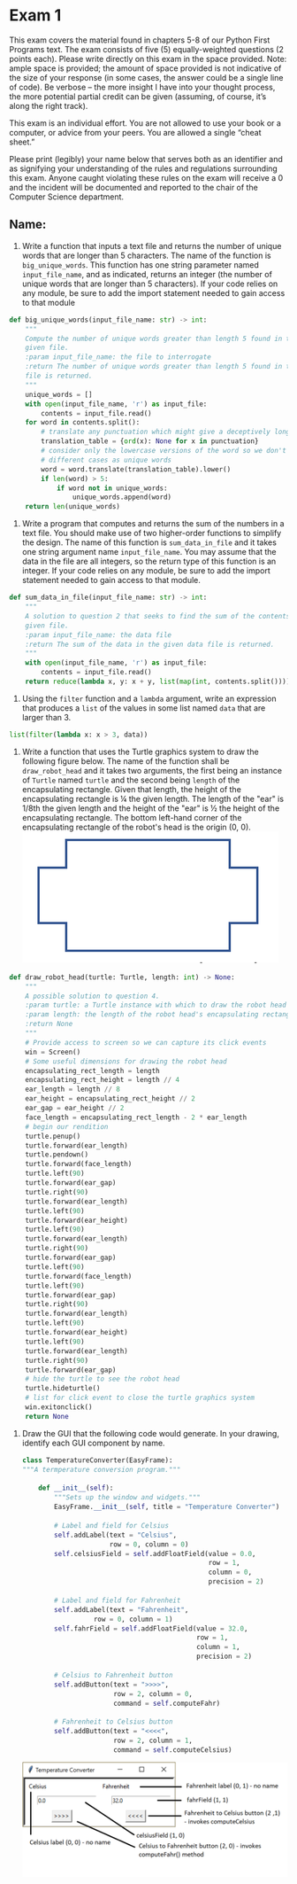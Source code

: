 # Exam 1

This exam covers the material found in chapters 5-8 of our Python First Programs text. The exam consists of five (5) equally-weighted questions (2 points each). Please write directly on this exam in the space provided. Note: ample space is provided; the amount of space provided is not indicative of the size of your response (in some cases, the answer could be a single line of code). Be verbose – the more insight I have into your thought process, the more potential partial credit can be given (assuming, of course, it’s along the right track).

This exam is an individual effort. You are not allowed to use your book or a computer, or advice from your peers. You are allowed a single “cheat sheet.”

Please print (legibly) your name below that serves both as an identifier and as signifying your understanding of the rules and regulations surrounding this exam. Anyone caught violating these rules on the exam will receive a 0 and the incident will be documented and reported to the chair of the Computer Science department.

## Name:

1. Write a function that inputs a text file and returns the number of unique words that are longer than 5 characters. The name of the function is `big_unique_words`. This function has one string parameter named `input_file_name`, and as indicated, returns an integer (the number of unique words that are longer than 5 characters). If your code relies on any module, be sure to add the import statement needed to gain access to that module

```python
def big_unique_words(input_file_name: str) -> int:
    """
    Compute the number of unique words greater than length 5 found in the
    given file.
    :param input_file_name: the file to interrogate
    :return The number of unique words greater than length 5 found in the give
    file is returned.
    """
    unique_words = []
    with open(input_file_name, 'r') as input_file:
        contents = input_file.read()
    for word in contents.split():
        # translate any punctuation which might give a deceptively long length
        translation_table = {ord(x): None for x in punctuation}
        # consider only the lowercase versions of the word so we don't treat
        # different cases as unique words
        word = word.translate(translation_table).lower()
        if len(word) > 5:
            if word not in unique_words:
                unique_words.append(word)
    return len(unique_words)
```

1. Write a program that computes and returns the sum of the numbers in a text file. You should make use of two higher-order functions to simplify the design. The name of this function is `sum_data_in_file` and it takes one string argument name `input_file_name`. You may assume that the data in the file are all integers, so the return type of this function is an integer. If your code relies on any module, be sure to add the import statement needed to gain access to that module.

```python
def sum_data_in_file(input_file_name: str) -> int:
    """
    A solution to question 2 that seeks to find the sum of the contents of the
    given file.
    :param input_file_name: the data file
    :return The sum of the data in the given data file is returned.
    """
    with open(input_file_name, 'r') as input_file:
        contents = input_file.read()
    return reduce(lambda x, y: x + y, list(map(int, contents.split())))
```

1. Using the `filter` function and a `lambda` argument, write an expression that produces a `list` of the values in some list named `data` that are larger than 3.

```python
list(filter(lambda x: x > 3, data))
```

1. Write a function that uses the Turtle graphics system to draw the following figure below. The name of the function shall be `draw_robot_head` and it takes two arguments, the first being an instance of `Turtle` named `turtle` and the second being `length` of the encapsulating rectangle. Given that length, the height of the encapsulating rectangle is ¼ the given length. The length of the "ear" is 1/8th the given length and the height of the "ear" is ½ the height of the encapsulating rectangle. The bottom left-hand corner of the encapsulating rectangle of the robot's head is the origin (0, 0).
    ![Robot Head](robothead.png)

```python
def draw_robot_head(turtle: Turtle, length: int) -> None:
    """
    A possible solution to question 4.
    :param turtle: a Turtle instance with which to draw the robot head
    :param length: the length of the robot head's encapsulating rectangle
    :return None
    """
    # Provide access to screen so we can capture its click events
    win = Screen()
    # Some useful dimensions for drawing the robot head
    encapsulating_rect_length = length
    encapsulating_rect_height = length // 4
    ear_length = length // 8
    ear_height = encapsulating_rect_height // 2
    ear_gap = ear_height // 2
    face_length = encapsulating_rect_length - 2 * ear_length
    # begin our rendition
    turtle.penup()
    turtle.forward(ear_length)
    turtle.pendown()
    turtle.forward(face_length)
    turtle.left(90)
    turtle.forward(ear_gap)
    turtle.right(90)
    turtle.forward(ear_length)
    turtle.left(90)
    turtle.forward(ear_height)
    turtle.left(90)
    turtle.forward(ear_length)
    turtle.right(90)
    turtle.forward(ear_gap)
    turtle.left(90)
    turtle.forward(face_length)
    turtle.left(90)
    turtle.forward(ear_gap)
    turtle.right(90)
    turtle.forward(ear_length)
    turtle.left(90)
    turtle.forward(ear_height)
    turtle.left(90)
    turtle.forward(ear_length)
    turtle.right(90)
    turtle.forward(ear_gap)
    # hide the turtle to see the robot head
    turtle.hideturtle()
    # list for click event to close the turtle graphics system
    win.exitonclick()
    return None
```

1. Draw the GUI that the following code would generate. In your drawing, identify each GUI component by name.
    ```python
    class TemperatureConverter(EasyFrame):
    """A termperature conversion program."""

        def __init__(self):
            """Sets up the window and widgets."""
            EasyFrame.__init__(self, title = "Temperature Converter")

            # Label and field for Celsius
            self.addLabel(text = "Celsius",
                          row = 0, column = 0)
            self.celsiusField = self.addFloatField(value = 0.0,
                                                   row = 1,
                                                   column = 0,
                                                   precision = 2)

            # Label and field for Fahrenheit
            self.addLabel(text = "Fahrenheit",
                      row = 0, column = 1)
            self.fahrField = self.addFloatField(value = 32.0,
                                                row = 1,
                                                column = 1,
                                                precision = 2)

            # Celsius to Fahrenheit button
            self.addButton(text = ">>>>",
                           row = 2, column = 0,
                           command = self.computeFahr)

            # Fahrenheit to Celsius button
            self.addButton(text = "<<<<",
                           row = 2, column = 1,
                           command = self.computeCelsius)
    ```

    ![GUI](tempconv.png)